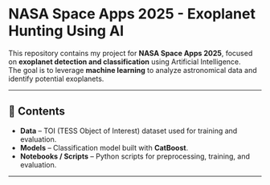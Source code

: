 # NASA Space Apps 2025 - Exoplanet Hunting Using AI

This repository contains my project for **NASA Space Apps 2025**, focused on **exoplanet detection and classification** using Artificial Intelligence.  
The goal is to leverage **machine learning** to analyze astronomical data and identify potential exoplanets.

---

## 📂 Contents

- **Data** – TOI (TESS Object of Interest) dataset used for training and evaluation.  
- **Models** – Classification model built with **CatBoost**.  
- **Notebooks / Scripts** – Python scripts for preprocessing, training, and evaluation.  

---
